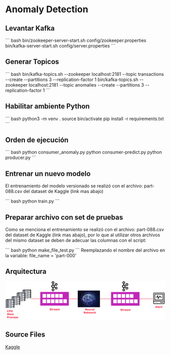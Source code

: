 # Anomaly Detection

## Levantar Kafka  

´´´ bash
bin/zookeeper-server-start.sh config/zookeeper.properties
bin/kafka-server-start.sh config/server.properties
´´´

## Generar Topicos

´´´ bash
bin/kafka-topics.sh --zookeeper localhost:2181 --topic transactions --create --partitions 3 --replication-factor 1
bin/kafka-topics.sh --zookeeper localhost:2181 --topic anomalies --create --partitions 3 --replication-factor 1
´´´

## Habilitar ambiente Python

´´´ bash
python3 -m venv .
source bin/activate
pip install -r requirements.txt
´´´

## Orden de ejecución

´´´ bash
python consumer_anomaly.py
python consumer-predict.py
python producer.py
´´´

## Entrenar un nuevo modelo

El entrenamiento del modelo versionado se realizó con el archivo: part-088.csv del dataset de Kaggle (link mas abajo)

´´´ bash
python train.py
´´´

## Preparar archivo con set de pruebas

Como se menciona el entrenamiento se realizó con el archivo: part-088.csv del dataset de Kaggle (link mas abajo), por lo que al utilizar otros archivos del mismo dataset se deben de adecuar las columnas con el script:

´´´ bash
python make_file_test.py
´´´
Reemplazando el nombre del archivo en la variable: file_name = 'part-000'  

## Arquitectura

![Arquitectura](img/Arquitectura.png)

## Source Files

[Kaggle](https://www.kaggle.com/anomalydetectionml/features)  
